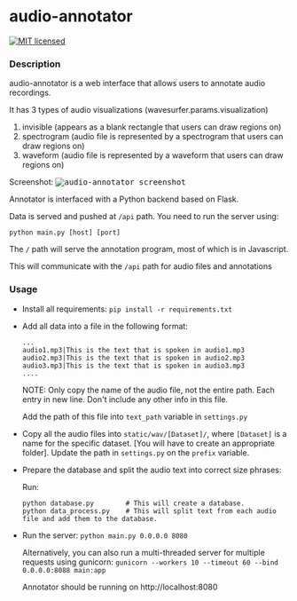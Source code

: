 # audio-annotator

[![MIT licensed](https://img.shields.io/badge/license-BSD2-blue.svg)](https://github.com/CrowdCurio/audio-annotator/blob/master/LICENSE.txt)

### Description
audio-annotator is a web interface that allows users to annotate audio recordings.

It has 3 types of audio visualizations (wavesurfer.params.visualization)
   1. invisible (appears as a blank rectangle that users can draw regions on)
   2. spectrogram (audio file is represented by a spectrogram that users can draw regions on)
   3. waveform (audio file is represented by a waveform that users can draw regions on)

Screenshot:
<kbd>
![audio-annotator screenshot](https://github.com/CrowdCurio/audio-annotator/blob/master/static/img/task-interface.png)
</kbd>

Annotator is interfaced with a Python backend based on Flask.

Data is served and pushed at `/api` path. You need to run the server using:

`python main.py [host] [port]`

The `/` path will serve the annotation program, most of which is in Javascript.

This will communicate with the `/api` path for audio files and annotations

### Usage
- Install all requirements: `pip install -r requirements.txt`

- Add all data into a file in the following format:
  ```
  ...
  audio1.mp3|This is the text that is spoken in audio1.mp3
  audio2.mp3|This is the text that is spoken in audio2.mp3
  audio3.mp3|This is the text that is spoken in audio3.mp3
  ....
  ```
  NOTE: Only copy the name of the audio file, not the entire path. Each entry in new line. Don't include any other info in this file.

  Add the path of this file into `text_path` variable in `settings.py`

- Copy all the audio files into `static/wav/[Dataset]/`, where `[Dataset]` is a name for the specific dataset. [You will have to create an appropriate folder]. Update the path in `settings.py` on the `prefix` variable.

- Prepare the database and split the audio text into correct size phrases:

  Run:

  ```
  python database.py        # This will create a database.
  python data_process.py    # This will split text from each audio file and add them to the database.
  ```

- Run the server: `python main.py 0.0.0.0 8080`

  Alternatively, you can also run a multi-threaded server for multiple requests using gunicorn: `gunicorn --workers 10 --timeout 60 --bind 0.0.0.0:8088 main:app`

  Annotator should be running on http://localhost:8080
